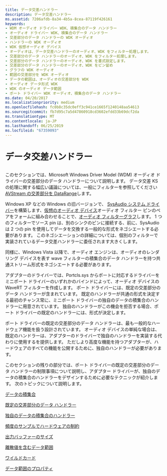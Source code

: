 ```yaml
---
title: データ交差ハンドラー
description: データ交差ハンドラー
ms.assetid: 7206afdb-8a34-4b5a-8cea-87119f426161
keywords:
- WDM オーディオ ドライバー WDK、積集合のデータ ハンドラー
- オーディオ ドライバー WDK、積集合のデータ ハンドラー
- 交差部分のデータ ハンドラーの WDK オーディオ
- ハンドラーの WDK オーディオ
- WDK 仮想オーディオ デバイス
- オーディオは、データ交差ハンドラーのオーディオ、WDK をフィルター処理します。
- 交差部分のデータ ハンドラーのオーディオ、WDK をフィルター処理します。
- 交差部分のデータ ハンドラーのオーディオ、WDK を書式設定します。
- 交差部分のデータ ハンドラーのオーディオ、WDK をピン留め
- グラフの WDK オーディオ
- 範囲の交差部分を WDK オーディオ
- データの範囲は、オーディオの交差部分を WDK
- オーディオ データ形式 WDK
- WDK のオーディオ データ範囲
- ポート ドライバー WDK オーディオ、積集合のデータ ハンドラー
ms.date: 04/20/2017
ms.localizationpriority: medium
ms.openlocfilehash: fc0b8c35dc0eff3c941ce1665f1240148aa54613
ms.sourcegitcommit: fb7d95c7a5d47860918cd3602efdd33b69dcf2da
ms.translationtype: MT
ms.contentlocale: ja-JP
ms.lasthandoff: 06/25/2019
ms.locfileid: "67359093"
---
```

# <a name="data-intersection-handlers"></a>データ交差ハンドラー


## <span id="data_intersection_handlers"></span><span id="DATA_INTERSECTION_HANDLERS"></span>


このセクションでは、Microsoft Windows Driver Model (WDM) オーディオ ドライバーの交差部分のデータ ハンドラーについて説明します。 データ交差 KS の処理に関する幅広い議論については、一般にフィルターを参照してください[AVStream の交差部分を DataRange](https://docs.microsoft.com/windows-hardware/drivers/stream/data-range-intersections-in-avstream)します。

Windows XP などの Windows の旧バージョンで、 [SysAudio システム ドライバー](kernel-mode-wdm-audio-components.md#sysaudio_system_driver)を構築します、[仮想のオーディオ デバイス](virtual-audio-devices.md)オーディオ フィルター ピンのペアをフォームに組み合わせることで、[オーディオ フィルターグラフ](audio-filter-graphs.md)します。 1 つのフィルターでソース pin は、別のシンクのピンに接続する、前に、SysAudio は 2 つの pin を使用してデータを交換する一般的な形式をネゴシエートする必要があります。 このネゴシエーションの詳細については、個別のフィルターで実装されているデータ交差ハンドラーに委任されます大きくします。

同様に、Windows Vista 以降で、オーディオ エンジンは、オーディオのレンダリング デバイスを表す wave フィルターの積集合のデータ ハンドラーを持つ共通ストリーム形式をネゴシエートする必要があります。

アダプターのドライバーでは、Portcls.sys からポートに対応するドライバーをミニポート ドライバーのいずれかのバインドによって、オーディオ デバイスの WaveRT フィルターを作成します。 ポート ドライバーには、既定の交差部分のデータ ハンドラーが含まれています。 既定のハンドラーが共通の形式を決定する最初のチャンス常に、ミニポート ドライバーの独自のデータの積集合のハンドラーに用意されています。 独自のハンドラーがこの機会を拒否する場合、ポート ドライバーの既定のハンドラーには、形式が決定します。

ポート ドライバーの既定の交差部分のデータ ハンドラーは、最も一般的なハードウェア機能を扱う設計されています。 オーディオ デバイスの単純な場合は、既定のハンドラーは、アダプターのドライバーで独自のハンドラーを実装する代わりに使用するを提供します。 ただしより高度な機能を持つアダプターが、ハードウェアのすべての機能を公開するために、独自のハンドラーが必要があります。

このセクションの残りの部分では、ポート ドライバーの既定の交差部分のデータ ハンドラーの制限事項について説明し、アダプター ドライバーが、独自のデータの積集合のハンドラーをデザインするために必要なテクニックが紹介します。 次のトピックについて説明します。

[データの積集合](data-intersection.md)

[既定の交差部分のデータ ハンドラー](default-data-intersection-handlers.md)

[独自のデータの積集合のハンドラー](proprietary-data-intersection-handlers.md)

[頻度のサンプルでハードウェアの制約](hardware-constraints-on-sample-frequency.md)

[出力バッファーのサイズ](output-buffer-size.md)

[離散値を含むデータ範囲](data-ranges-with-discrete-values.md)

[ワイルドカード](wild-cards.md)

[データ範囲のプロパティ](data-range-properties.md)



 

 




